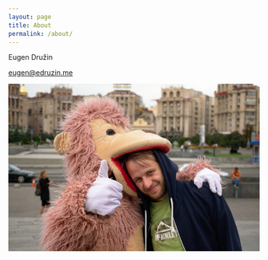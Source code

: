 ```yaml
---
layout: page
title: About
permalink: /about/
---
```


Eugen Družin

eugen@edruzin.me

![me](/images/me.jpg)
